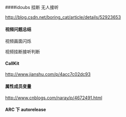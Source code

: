 ####idoubs 挂断 无人接听

http://blog.csdn.net/boring_cat/article/details/52923653

#### 视频问题总结

视频画面闪烁

视频挂断接听判断

#### CallKit

http://www.jianshu.com/p/4acc7c02dc93

#### 属性成员变量

http://www.cnblogs.com/naray/p/4672491.html


#### ARC 下 autorelease


